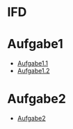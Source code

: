# IFD

# Aufgabe1

- [Aufgabe1.1](https://alinakle.github.io/IFD/Aufgabe1/Moodboard.pdf)
- [Aufgabe1.2](https://alinakle.github.io/IFD/Aufgabe1/Themenvorschlag.pdf)

# Aufgabe2

- [Aufgabe2](https://alinakle.github.io/IFD/Aufgabe2/Zeichnung.pdf)